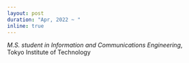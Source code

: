 ```yaml
---
layout: post
duration: "Apr, 2022 ~ "
inline: true
---
```


*M.S. student in Information and Communications Engineering*,
<br>Tokyo Institute of Technology
